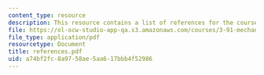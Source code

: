 ```yaml
---
content_type: resource
description: This resource contains a list of references for the course.
file: https://ol-ocw-studio-app-qa.s3.amazonaws.com/courses/3-91-mechanical-behavior-of-plastics-spring-2007/a74bf2fc8a9758ae5aa617bbb4f52986_references.pdf
file_type: application/pdf
resourcetype: Document
title: references.pdf
uid: a74bf2fc-8a97-58ae-5aa6-17bbb4f52986
---
```

